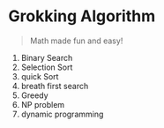 # Grokking Algorithm

> Math made fun and easy!

01. Binary Search
02. Selection Sort
03. quick Sort
04. breath first search
05. Greedy
06. NP problem
07. dynamic programming
